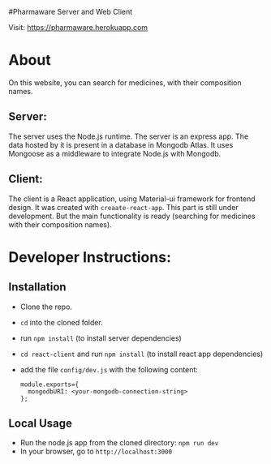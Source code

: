 #Pharmaware Server and Web Client

Visit: https://pharmaware.herokuapp.com

About
=====

On this website, you can search for medicines, with their composition names.

Server:
------
The server uses the Node.js runtime. The server is an express app. The data hosted by it is present in a database in Mongodb Atlas. It uses Mongoose as a middleware to integrate Node.js with Mongodb.

Client:
-------
The client is a React application, using Material-ui framework for frontend design. It was created with ``creaate-react-app``. This part is still under development. But the main functionality is ready (searching for medicines with their composition names).

Developer Instructions:
===================

Installation
------------

- Clone the repo.
- ``cd`` into the cloned folder.
- run ``npm install`` (to install server dependencies)
- ``cd react-client`` and run ``npm install`` (to install react app dependencies)  
- add the file ``config/dev.js`` with the following content:      
      
      module.exports={ 
        mongodbURI: <your-mongodb-connection-string>
      };

Local Usage
-----
- Run the node.js app from the cloned directory:
  ``npm run dev``
- In your browser, go to ``http://localhost:3000``
